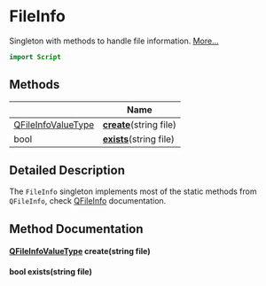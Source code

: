 # FileInfo

Singleton with methods to handle file information. [More...](#detailed-description)

```qml
import Script
```

## Methods

| | Name |
|-|-|
|[QFileInfoValueType](../script/qfileinfovaluetype.md) |**[create](#create)**(string file)|
|bool |**[exists](#exists)**(string file)|

## Detailed Description

The `FileInfo` singleton implements most of the static methods from `QFileInfo`, check
[QFileInfo](https://doc.qt.io/qt-5/qfileinfo.html) documentation.

## Method Documentation

#### <a name="create"></a>[QFileInfoValueType](../script/qfileinfovaluetype.md) **create**(string file)

#### <a name="exists"></a>bool **exists**(string file)
